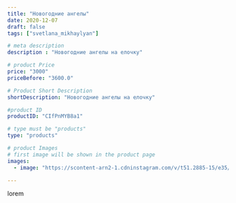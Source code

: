 ```yaml
---
title: "Новогодние ангелы"
date: 2020-12-07
draft: false
tags: ["svetlana_mikhaylyan"]

# meta description
description : "Новогодние ангелы на елочку"

# product Price
price: "3000"
priceBefore: "3600.0"

# Product Short Description
shortDescription: "Новогодние ангелы на елочку"

#product ID
productID: "CIfPnMYB8a1"

# type must be "products"
type: "products"

# product Images
# first image will be shown in the product page
images:
  - image: "https://scontent-arn2-1.cdninstagram.com/v/t51.2885-15/e35/129774134_377206753366755_8362204240805397086_n.jpg?se=7&tp=1&_nc_ht=scontent-arn2-1.cdninstagram.com&_nc_cat=103&_nc_ohc=LN6wJjon9C0AX9PsQMR&ccb=7-4&oh=636baa873be3fc4c862024c2a4fa6f80&oe=6084FF4A&_nc_sid=86f79a&ig_cache_key=MjQ1ODc1MjU4NTYxMjkwNDExNw%3D%3D.2-ccb7-4"

---
```

lorem

